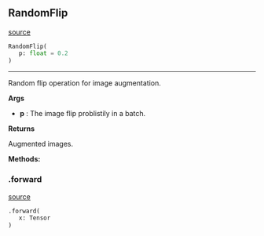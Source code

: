 #


## RandomFlip
[source](https://github.com/RLE-Foundation/Hsuanwu/blob/main/hsuanwu/xplore/augmentation/random_flip.py/#L7)
```python 
RandomFlip(
   p: float = 0.2
)
```


---
Random flip operation for image augmentation.

**Args**

* **p**  : The image flip problistily in a batch.


**Returns**

Augmented images.


**Methods:**


### .forward
[source](https://github.com/RLE-Foundation/Hsuanwu/blob/main/hsuanwu/xplore/augmentation/random_flip.py/#L20)
```python
.forward(
   x: Tensor
)
```


